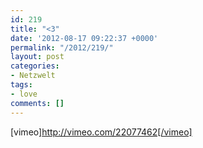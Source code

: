 ```yaml
---
id: 219
title: "<3"
date: '2012-08-17 09:22:37 +0000'
permalink: "/2012/219/"
layout: post
categories:
- Netzwelt
tags:
- love
comments: []
---
```

[vimeo]<http://vimeo.com/22077462[/vimeo]>